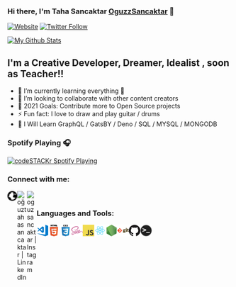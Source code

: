 ### Hi there, I'm Taha Sancaktar [OguzzSancaktar][website] 👋

[![Website](https://img.shields.io/website?label=oguzsancaktar.com&style=for-the-badge&url=https%3A%2F%2Foguzsancaktar.com)](https://oguzzsancaktar.com)
[![Twitter Follow](https://img.shields.io/instagram/follow/oguzsancaktar?color=1DA1F2&logo=twitter&style=for-the-badge)](https://instagram.com/intent/follow?original_referer=https%3A%2F%2Fgithub.com%2Foguzzsancaktar&screen_name=oguzzsancaktar)


[![My Github Stats](https://github-readme-stats.vercel.app/api?username=oguzzsancaktar)](https://github.com/anuraghazra/github-readme-stats)

## I'm a Creative Developer, Dreamer, Idealist , soon as Teacher!!

- 🌱  I’m currently learning everything 🤣
- 👯  I’m looking to collaborate with other content creators
- 🥅  2021 Goals: Contribute more to Open Source projects
- ⚡  Fun fact: I love to draw and play guitar / drums
- 🚀  I Will Learn GraphQL / GatsBY / Deno / SQL / MYSQL / MONGODB

### Spotify Playing 🎧

[<img src="https://now-playing-codestackr.vercel.app/api/spotify-playing" alt="codeSTACKr Spotify Playing" width="350" />](https://open.spotify.com/user/swyqyimdc12jajde4vpwd2x1b)

### Connect with me:

[<img align="left" alt="oguzsancaktar.com" width="22px" src="https://raw.githubusercontent.com/iconic/open-iconic/master/svg/globe.svg" />][website]
[<img align="left" alt="oğuztahasancaktar | LinkedIn" width="22px" src="https://cdn.jsdelivr.net/npm/simple-icons@v3/icons/linkedin.svg" />][linkedin]
[<img align="left" alt="oguzsancaktar | Instagram" width="22px" src="https://cdn.jsdelivr.net/npm/simple-icons@v3/icons/instagram.svg" />][instagram]

<br />

### Languages and Tools:

[<img align="left" alt="Visual Studio Code" width="26px" src="https://raw.githubusercontent.com/github/explore/80688e429a7d4ef2fca1e82350fe8e3517d3494d/topics/visual-studio-code/visual-studio-code.png" />][website]
[<img align="left" alt="HTML5" width="26px" src="https://raw.githubusercontent.com/github/explore/80688e429a7d4ef2fca1e82350fe8e3517d3494d/topics/html/html.png" />][website]
[<img align="left" alt="CSS3" width="26px" src="https://raw.githubusercontent.com/github/explore/80688e429a7d4ef2fca1e82350fe8e3517d3494d/topics/css/css.png" />][website]
[<img align="left" alt="Sass" width="26px" src="https://raw.githubusercontent.com/github/explore/80688e429a7d4ef2fca1e82350fe8e3517d3494d/topics/sass/sass.png" />][website]
[<img align="left" alt="JavaScript" width="26px" src="https://raw.githubusercontent.com/github/explore/80688e429a7d4ef2fca1e82350fe8e3517d3494d/topics/javascript/javascript.png" />][website]
[<img align="left" alt="React" width="26px" src="https://raw.githubusercontent.com/github/explore/80688e429a7d4ef2fca1e82350fe8e3517d3494d/topics/react/react.png" />][website]
[<img align="left" alt="Node.js" width="26px" src="https://raw.githubusercontent.com/github/explore/80688e429a7d4ef2fca1e82350fe8e3517d3494d/topics/nodejs/nodejs.png" />][website]
[<img align="left" alt="Git" width="26px" src="https://raw.githubusercontent.com/github/explore/80688e429a7d4ef2fca1e82350fe8e3517d3494d/topics/git/git.png" />][website]
[<img align="left" alt="GitHub" width="26px" src="https://raw.githubusercontent.com/github/explore/78df643247d429f6cc873026c0622819ad797942/topics/github/github.png" />][website]
[<img align="left" alt="Terminal" width="26px" src="https://raw.githubusercontent.com/github/explore/80688e429a7d4ef2fca1e82350fe8e3517d3494d/topics/terminal/terminal.png" />][website]

<br />
<br />


[website]: https://oguzsancaktar.com
[instagram]: https://instagram.com/oguzzsancaktar
[linkedin]: https://linkedin.com/in/oğuztahasancaktar
[webdevplaylist]: https://www.youtube.com/playlist?list=PLkwxH9e_vrAJ0WbEsFA9W3I1W-g_BTsbt